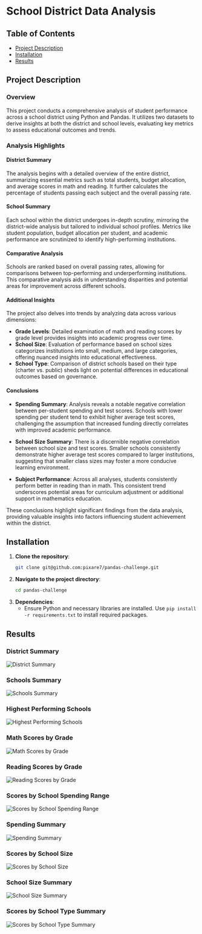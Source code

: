 # School District Data Analysis

## Table of Contents
- [Project Description](#project-description)
- [Installation](#installation)
- [Results](#results)

## Project Description

### Overview
This project conducts a comprehensive analysis of student performance across a school district using Python and Pandas. It utilizes two datasets to derive insights at both the district and school levels, evaluating key metrics to assess educational outcomes and trends.

### Analysis Highlights

#### District Summary
The analysis begins with a detailed overview of the entire district, summarizing essential metrics such as total students, budget allocation, and average scores in math and reading. It further calculates the percentage of students passing each subject and the overall passing rate.

#### School Summary
Each school within the district undergoes in-depth scrutiny, mirroring the district-wide analysis but tailored to individual school profiles. Metrics like student population, budget allocation per student, and academic performance are scrutinized to identify high-performing institutions.

#### Comparative Analysis
Schools are ranked based on overall passing rates, allowing for comparisons between top-performing and underperforming institutions. This comparative analysis aids in understanding disparities and potential areas for improvement across different schools.

#### Additional Insights
The project also delves into trends by analyzing data across various dimensions:
- **Grade Levels**: Detailed examination of math and reading scores by grade level provides insights into academic progress over time.
- **School Size**: Evaluation of performance based on school sizes categorizes institutions into small, medium, and large categories, offering nuanced insights into educational effectiveness.
- **School Type**: Comparison of district schools based on their type (charter vs. public) sheds light on potential differences in educational outcomes based on governance.

#### Conclusions

- **Spending Summary**: Analysis reveals a notable negative correlation between per-student spending and test scores. Schools with lower spending per student tend to exhibit higher average test scores, challenging the assumption that increased funding directly correlates with improved academic performance.

- **School Size Summary**: There is a discernible negative correlation between school size and test scores. Smaller schools consistently demonstrate higher average test scores compared to larger institutions, suggesting that smaller class sizes may foster a more conducive learning environment.

- **Subject Performance**: Across all analyses, students consistently perform better in reading than in math. This consistent trend underscores potential areas for curriculum adjustment or additional support in mathematics education.

These conclusions highlight significant findings from the data analysis, providing valuable insights into factors influencing student achievement within the district.

## Installation

1. **Clone the repository**:
    ```sh
    git clone git@github.com:pixare7/pandas-challenge.git
    ```
2. **Navigate to the project directory**:
    ```sh
    cd pandas-challenge
    ```
3. **Dependencies**:
   - Ensure Python and necessary libraries are installed. Use `pip install -r requirements.txt` to install required packages.

## Results 

### District Summary
![District Summary](https://github.com/pixare7/pandas-challenge/blob/main/Images_of_Results/1%20District%20Summary.png)

### Schools Summary
![Schools Summary](https://github.com/pixare7/pandas-challenge/blob/main/Images_of_Results/2%20Schools%20Summary.png)

### Highest Performing Schools
![Highest Performing Schools](https://github.com/pixare7/pandas-challenge/blob/main/Images_of_Results/3%20Highest%20Performing%20Schools.png)

### Math Scores by Grade
![Math Scores by Grade](https://github.com/pixare7/pandas-challenge/blob/main/Images_of_Results/4%20Math%20Scores%20by%20Grade.png)

### Reading Scores by Grade
![Reading Scores by Grade](https://github.com/pixare7/pandas-challenge/blob/main/Images_of_Results/5%20Reading%20Scores%20by%20Grade.png)

### Scores by School Spending Range
![Scores by School Spending Range](https://github.com/pixare7/pandas-challenge/blob/main/Images_of_Results/6%20Scores%20by%20School%20Spending%20Range.png)

### Spending Summary
![Spending Summary](https://github.com/pixare7/pandas-challenge/blob/main/Images_of_Results/7%20Spending%20Summary.png)

### Scores by School Size
![Scores by School Size](https://github.com/pixare7/pandas-challenge/blob/main/Images_of_Results/8%20Scores%20by%20School%20Size.png)

### School Size Summary
![School Size Summary](https://github.com/pixare7/pandas-challenge/blob/main/Images_of_Results/9%20School%20Size%20Summary.png)

### Scores by School Type Summary
![Scores by School Type Summary](https://github.com/pixare7/pandas-challenge/blob/main/Images_of_Results/10%20Scores%20by%20School%20Type%20Summary.png)
